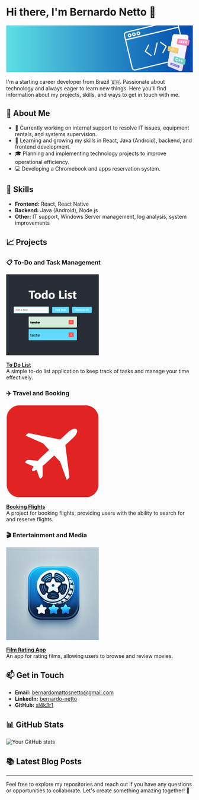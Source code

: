 # Hi there, I'm Bernardo Netto 👋

![Profile Banner](https://github.com/sl4k3r1/sl4k3r1/blob/main/Banner%20para%20Linkedin%20capa%20de%20perfil%20%20para%20programador%20%20%5BTamanho%20original%5D.png)

I'm a starting career developer from Brazil 🇧🇷. Passionate about technology and always eager to learn new things. Here you'll find information about my projects, skills, and ways to get in touch with me.

## 🌟 About Me
- 🔭 Currently working on internal support to resolve IT issues, equipment rentals, and systems supervision.
- 🌱 Learning and growing my skills in React, Java (Android), backend, and frontend development.
- 🎓 Planning and implementing technology projects to improve operational efficiency.
- 💻 Developing a Chromebook and apps reservation system.

## 🚀 Skills
- **Frontend:** React, React Native
- **Backend:** Java (Android), Node.js
- **Other:** IT support, Windows Server management, log analysis, system improvements

## 📈 Projects

### 📋 To-Do and Task Management
<img src="https://github.com/sl4k3r1/To_Do_List/raw/main/screenshot.png" alt="To Do List" width="250">

**[To Do List](https://github.com/sl4k3r1/To_Do_List)**  
A simple to-do list application to keep track of tasks and manage your time effectively.

### ✈️ Travel and Booking
<img src="https://github.com/sl4k3r1/2022-1-DEV-WEB-14/blob/master/flight/static/img/icon.png" alt="Booking Flights" width="250">

**[Booking Flights](https://github.com/sl4k3r1/2022-1-DEV-WEB-14)**  
A project for booking flights, providing users with the ability to search for and reserve flights.

### 🎬 Entertainment and Media
<img src="https://github.com/sl4k3r1/sl4k3r1/blob/main/Design%20sem%20nome.png" alt="Film Rating App" width="250">

**[Film Rating App](https://github.com/sl4k3r1/Film_Rating_App)**  
An app for rating films, allowing users to browse and review movies.

## 📫 Get in Touch
- **Email:** [bernardomattosnetto@gmail.com](mailto:bernardomattosnetto@gmail.com)
- **LinkedIn:** [bernardo-netto](https://www.linkedin.com/in/bernardo-netto/)
- **GitHub:** [sl4k3r1](https://github.com/sl4k3r1)

## 📊 GitHub Stats
![Your GitHub stats](https://github-readme-stats.vercel.app/api?username=sl4k3r1&show_icons=true&theme=radical)

## 📚 Latest Blog Posts
<!-- BLOG-POST-LIST:START -->
<!-- BLOG-POST-LIST:END -->

---

Feel free to explore my repositories and reach out if you have any questions or opportunities to collaborate. Let's create something amazing together! 🚀
